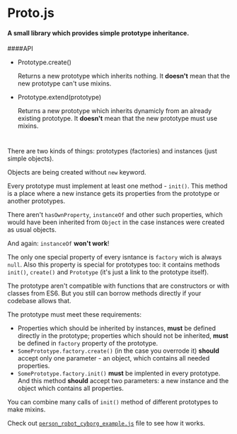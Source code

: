 # Proto.js
#### A small library which provides simple prototype inheritance. 

####API

* Prototype.create() 
  
  Returns a new prototype which inherits nothing. It **doesn't** mean that the new prototype can't use mixins.
* Prototype.extend(prototype) 
  
  Returns a new prototype which inherits dynamicly from an already existing prototype. It **doesn't** mean that the new prototype must use mixins.

# 
There are two kinds of things: prototypes (factories) and instances (just simple objects). 

Objects are being created without `new` keyword. 

Every prototype must implement at least one method - `init()`. This method is a place where a new instance gets its properties from the prototype or another prototypes. 

There aren't `hasOwnProperty`, `instanceOf` and other such properties, which would have been inherited from `Object` in the case instances were created as usual objects. 

And again: `instanceOf` **won't work**!

The only one special property of every isntance is `factory` wich is always `null`. Also this property is special for prototypes too: it contains methods `init()`, `create()` and `Prototype` (it's just a link to the prototype itself).

The prototype aren't compatible with functions that are constructors or with classes from ES6. But you still can borrow methods directly if your codebase allows that. 

The prototype must meet these requirements: 

* Properties which should be inherited by instances, **must** be defined directly in the prototype; properties which should not be inherited, **must** be defined in `factory` property of the prototype.
* `SomePrototype.factory.create()` (in the case you overrode it) **should** accept only one parameter - an object, which contains all needed properties.
* `SomePrototype.factory.init()` **must** be implented in every prototype. And this method **should** accept two parameters: a new instance and the object which contains all properties.

You can combine many calls of `init()` method of different prototypes to make mixins.

Check out [`person_robot_cyborg_example.js`](https://github.com/rottenberry/Proto.js/blob/master/person_robot_cyborg_example.js) file to see how it works.